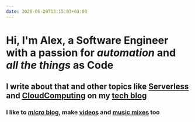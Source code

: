 ```yaml
---
date: 2020-06-29T13:15:03+03:00
---
```


# Hi, I'm Alex, a Software Engineer with a passion for _automation_ and _all the things_ **as Code**

## I write about that and other topics like [Serverless](/tags/serverless/) and [CloudComputing](/tags/cdk/) on my [tech blog](#tech-blog)

### I like to [_micro_ blog](#micro-blog), make [videos](#videos) and [music mixes](#music-mixes) too
